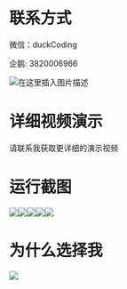# 联系方式

微信：duckCoding

企鹅: 3820006966

![在这里插入图片描述](http://upload.cxycsx.vip/91ab4bcb4f2c4c6db86365bb6d6e9c62.jpeg)

# 详细视频演示

请联系我获取更详细的演示视频

# 运行截图

![](http://www.bysj52.com/uploadfile/ueditor/image/202306/%E6%AF%95%E8%AE%BEssm014%E5%9F%BA%E4%BA%8EJSP%E7%9A%84%E4%B9%A1%E9%95%87%E8%87%AA%E6%9D%A5%E6%B0%B4%E6%94%B6%E8%B4%B9%E7%B3%BB%E7%BB%9F+jsp%E6%AF%95%E4%B8%9A%E8%AE%BE%E8%AE%A1/4.png)![](http://www.bysj52.com/uploadfile/ueditor/image/202306/%E6%AF%95%E8%AE%BEssm014%E5%9F%BA%E4%BA%8EJSP%E7%9A%84%E4%B9%A1%E9%95%87%E8%87%AA%E6%9D%A5%E6%B0%B4%E6%94%B6%E8%B4%B9%E7%B3%BB%E7%BB%9F+jsp%E6%AF%95%E4%B8%9A%E8%AE%BE%E8%AE%A1/1.png)![](http://www.bysj52.com/uploadfile/ueditor/image/202306/%E6%AF%95%E8%AE%BEssm014%E5%9F%BA%E4%BA%8EJSP%E7%9A%84%E4%B9%A1%E9%95%87%E8%87%AA%E6%9D%A5%E6%B0%B4%E6%94%B6%E8%B4%B9%E7%B3%BB%E7%BB%9F+jsp%E6%AF%95%E4%B8%9A%E8%AE%BE%E8%AE%A1/2.png)![](http://www.bysj52.com/uploadfile/ueditor/image/202306/%E6%AF%95%E8%AE%BEssm014%E5%9F%BA%E4%BA%8EJSP%E7%9A%84%E4%B9%A1%E9%95%87%E8%87%AA%E6%9D%A5%E6%B0%B4%E6%94%B6%E8%B4%B9%E7%B3%BB%E7%BB%9F+jsp%E6%AF%95%E4%B8%9A%E8%AE%BE%E8%AE%A1/5.png)![](http://www.bysj52.com/uploadfile/ueditor/image/202306/%E6%AF%95%E8%AE%BEssm014%E5%9F%BA%E4%BA%8EJSP%E7%9A%84%E4%B9%A1%E9%95%87%E8%87%AA%E6%9D%A5%E6%B0%B4%E6%94%B6%E8%B4%B9%E7%B3%BB%E7%BB%9F+jsp%E6%AF%95%E4%B8%9A%E8%AE%BE%E8%AE%A1/3.png)

# 为什么选择我

![](http://upload.cxycsx.vip/%E7%A8%8B%E5%BA%8F%E8%AE%BE%E8%AE%A1.png)

